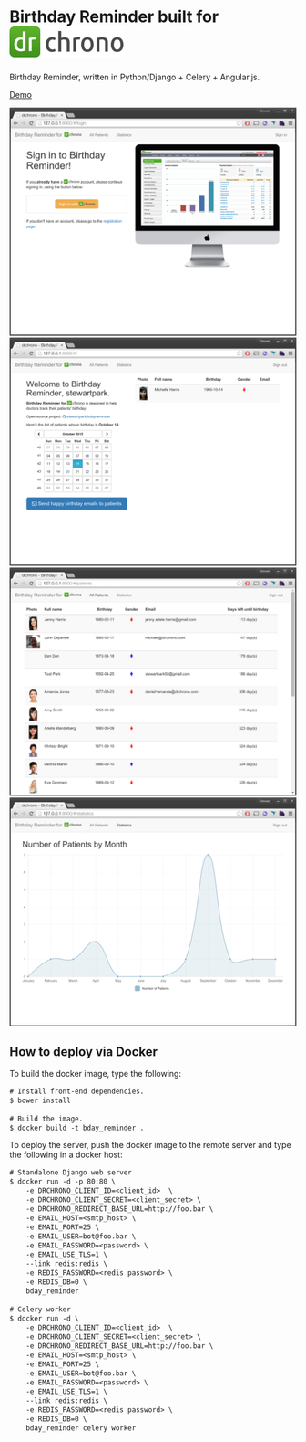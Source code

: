 Birthday Reminder built for ![](https://github.com/stewartpark/bdayreminder/blob/master/misc/drchrono.png)
====================================

Birthday Reminder, written in Python/Django + Celery + Angular.js.

[Demo](http://dev.epilet.com:8000/)

![](https://github.com/stewartpark/bdayreminder/blob/master/misc/Login.png)
![](https://github.com/stewartpark/bdayreminder/blob/master/misc/Main.png)
![](https://github.com/stewartpark/bdayreminder/blob/master/misc/List.png)
![](https://github.com/stewartpark/bdayreminder/blob/master/misc/Stats.png)

## How to deploy via Docker

To build the docker image, type the following:

```
# Install front-end dependencies.
$ bower install

# Build the image.  
$ docker build -t bday_reminder .
```

To deploy the server, push the docker image to the remote server and type the following in a docker host:

```
# Standalone Django web server
$ docker run -d -p 80:80 \
    -e DRCHRONO_CLIENT_ID=<client_id>  \
    -e DRCHRONO_CLIENT_SECRET=<client_secret> \
    -e DRCHRONO_REDIRECT_BASE_URL=http://foo.bar \
    -e EMAIL_HOST=<smtp_host> \
    -e EMAIL_PORT=25 \
    -e EMAIL_USER=bot@foo.bar \
    -e EMAIL_PASSWORD=<password> \
    -e EMAIL_USE_TLS=1 \
    --link redis:redis \
    -e REDIS_PASSWORD=<redis password> \
    -e REDIS_DB=0 \
    bday_reminder

# Celery worker
$ docker run -d \
    -e DRCHRONO_CLIENT_ID=<client_id>  \
    -e DRCHRONO_CLIENT_SECRET=<client_secret> \
    -e DRCHRONO_REDIRECT_BASE_URL=http://foo.bar \
    -e EMAIL_HOST=<smtp_host> \
    -e EMAIL_PORT=25 \
    -e EMAIL_USER=bot@foo.bar \
    -e EMAIL_PASSWORD=<password> \
    -e EMAIL_USE_TLS=1 \
    --link redis:redis \
    -e REDIS_PASSWORD=<redis password> \
    -e REDIS_DB=0 \
    bday_reminder celery worker
```
